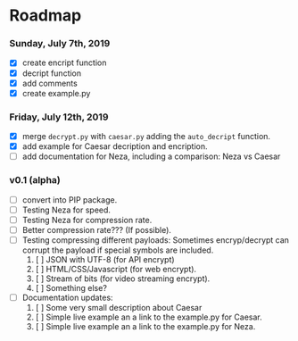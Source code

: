 # Roadmap

### Sunday, July 7th, 2019

- [X] create encript function
- [X] decript function
- [X] add comments
- [X] create example.py

### Friday, July 12th, 2019

- [X] merge `decrypt.py` with `caesar.py` adding the `auto_decript` function.
- [X] add example for Caesar decription and encription.
- [ ] add documentation for Neza, including a comparison: Neza vs Caesar

### v0.1 (alpha)

- [ ] convert into PIP package.
- [ ] Testing Neza for speed.
- [ ] Testing Neza for compression rate.
- [ ] Better compression rate??? (If possible).
- [ ] Testing compressing different payloads: Sometimes encryp/decrypt can corrupt the payload if special symbols are included.
  1. [ ] JSON with UTF-8 (for API encrypt)
  2. [ ] HTML/CSS/Javascript (for web encrypt).
  3. [ ] Stream of bits (for video streaming encrypt).
  4. [ ] Something else?
- [ ] Documentation updates:
  1. [ ] Some very small description about Caesar
  2. [ ] Simple live example an a link to the example.py for Caesar.
  3. [ ] Simple live example an a link to the example.py for Neza.
